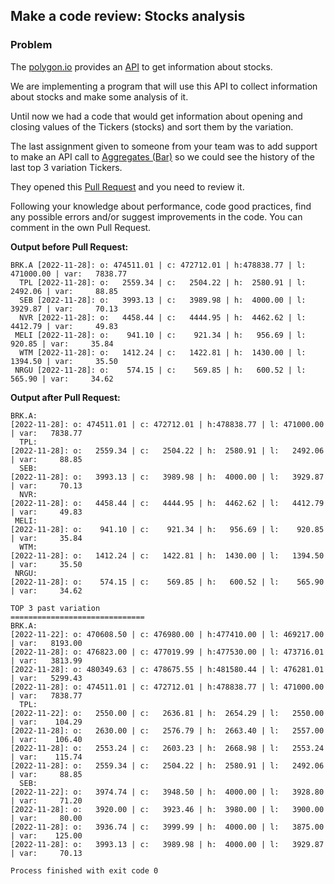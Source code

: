 ## Make a code review: Stocks analysis

### Problem

The [polygon.io](https://polygon.io/) provides an [API](https://polygon.io/docs/stocks/getting-started) to get information about stocks.

We are implementing a program that will use this API to collect information about stocks and make some analysis of it.

Until now we had a code that would get information about opening and closing values of the Tickers (stocks) and sort them by the variation.

The last assignment given to someone from your team was to add support to make an API call to [Aggregates (Bar)](https://polygon.io/docs/stocks/get_v2_aggs_ticker__stocksticker__range__multiplier___timespan___from___to ) so we could see the history of the last top 3 variation Tickers.

They opened this [Pull Request](https://github.com/edupinhata/codeInterview/pull/2/files) and you need to review it.

Following your knowledge about performance, code good practices, find any possible errors and/or suggest improvements in the code. You can comment in the own Pull Request.

**Output before Pull Request:**

```vim
BRK.A [2022-11-28]: o: 474511.01 | c: 472712.01 | h:478838.77 | l: 471000.00 | var:   7838.77
  TPL [2022-11-28]: o:   2559.34 | c:   2504.22 | h:  2580.91 | l:   2492.06 | var:     88.85
  SEB [2022-11-28]: o:   3993.13 | c:   3989.98 | h:  4000.00 | l:   3929.87 | var:     70.13
  NVR [2022-11-28]: o:   4458.44 | c:   4444.95 | h:  4462.62 | l:   4412.79 | var:     49.83
 MELI [2022-11-28]: o:    941.10 | c:    921.34 | h:   956.69 | l:    920.85 | var:     35.84
  WTM [2022-11-28]: o:   1412.24 | c:   1422.81 | h:  1430.00 | l:   1394.50 | var:     35.50
 NRGU [2022-11-28]: o:    574.15 | c:    569.85 | h:   600.52 | l:    565.90 | var:     34.62
```

**Output after Pull Request:**
```vim
BRK.A: 
[2022-11-28]: o: 474511.01 | c: 472712.01 | h:478838.77 | l: 471000.00 | var:   7838.77 
  TPL: 
[2022-11-28]: o:   2559.34 | c:   2504.22 | h:  2580.91 | l:   2492.06 | var:     88.85 
  SEB: 
[2022-11-28]: o:   3993.13 | c:   3989.98 | h:  4000.00 | l:   3929.87 | var:     70.13 
  NVR: 
[2022-11-28]: o:   4458.44 | c:   4444.95 | h:  4462.62 | l:   4412.79 | var:     49.83 
 MELI: 
[2022-11-28]: o:    941.10 | c:    921.34 | h:   956.69 | l:    920.85 | var:     35.84 
  WTM: 
[2022-11-28]: o:   1412.24 | c:   1422.81 | h:  1430.00 | l:   1394.50 | var:     35.50 
 NRGU: 
[2022-11-28]: o:    574.15 | c:    569.85 | h:   600.52 | l:    565.90 | var:     34.62 

TOP 3 past variation
==============================
BRK.A: 
[2022-11-22]: o: 470608.50 | c: 476980.00 | h:477410.00 | l: 469217.00 | var:   8193.00 
[2022-11-28]: o: 476823.00 | c: 477019.99 | h:477530.00 | l: 473716.01 | var:   3813.99 
[2022-11-28]: o: 480349.63 | c: 478675.55 | h:481580.44 | l: 476281.01 | var:   5299.43 
[2022-11-28]: o: 474511.01 | c: 472712.01 | h:478838.77 | l: 471000.00 | var:   7838.77 
  TPL: 
[2022-11-22]: o:   2550.00 | c:   2636.81 | h:  2654.29 | l:   2550.00 | var:    104.29 
[2022-11-28]: o:   2630.00 | c:   2576.79 | h:  2663.40 | l:   2557.00 | var:    106.40 
[2022-11-28]: o:   2553.24 | c:   2603.23 | h:  2668.98 | l:   2553.24 | var:    115.74 
[2022-11-28]: o:   2559.34 | c:   2504.22 | h:  2580.91 | l:   2492.06 | var:     88.85 
  SEB: 
[2022-11-22]: o:   3974.74 | c:   3948.50 | h:  4000.00 | l:   3928.80 | var:     71.20 
[2022-11-28]: o:   3920.00 | c:   3923.46 | h:  3980.00 | l:   3900.00 | var:     80.00 
[2022-11-28]: o:   3936.74 | c:   3999.99 | h:  4000.00 | l:   3875.00 | var:    125.00 
[2022-11-28]: o:   3993.13 | c:   3989.98 | h:  4000.00 | l:   3929.87 | var:     70.13 

Process finished with exit code 0

```